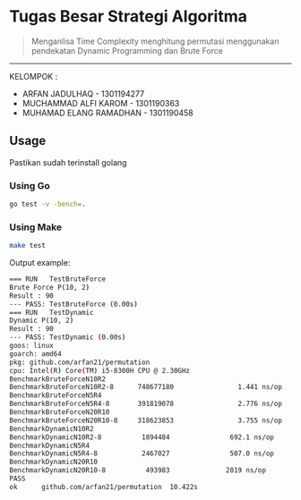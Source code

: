 # Tugas Besar Strategi Algoritma

> Menganlisa Time Complexity menghitung permutasi menggunakan pendekatan Dynamic Programming dan Brute Force

---

KELOMPOK :

-   ARFAN JADULHAQ - 1301194277
-   MUCHAMMAD ALFI KAROM - 1301190363
-   MUHAMAD ELANG RAMADHAN - 1301190458

## Usage

Pastikan sudah terinstall golang

### Using Go

```sh
go test -v -bench=.
```

### Using Make

```sh
make test
```

Output example:

```sh
=== RUN   TestBruteForce
Brute Force P(10, 2)
Result : 90
--- PASS: TestBruteForce (0.00s)
=== RUN   TestDynamic
Dynamic P(10, 2)
Result : 90
--- PASS: TestDynamic (0.00s)
goos: linux
goarch: amd64
pkg: github.com/arfan21/permutation
cpu: Intel(R) Core(TM) i5-8300H CPU @ 2.30GHz
BenchmarkBruteForceN10R2
BenchmarkBruteForceN10R2-8      748677180                1.441 ns/op
BenchmarkBruteForceN5R4
BenchmarkBruteForceN5R4-8       391819078                2.776 ns/op
BenchmarkBruteForceN20R10
BenchmarkBruteForceN20R10-8     318623853                3.755 ns/op
BenchmarkDynamicN10R2
BenchmarkDynamicN10R2-8          1894484               692.1 ns/op
BenchmarkDynamicN5R4
BenchmarkDynamicN5R4-8           2467027               507.0 ns/op
BenchmarkDynamicN20R10
BenchmarkDynamicN20R10-8          493983              2819 ns/op
PASS
ok      github.com/arfan21/permutation  10.422s
```
